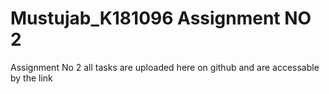 # Mustujab_K181096 Assignment NO 2
Assignment No 2 all tasks are uploaded here on github and are accessable by the link
